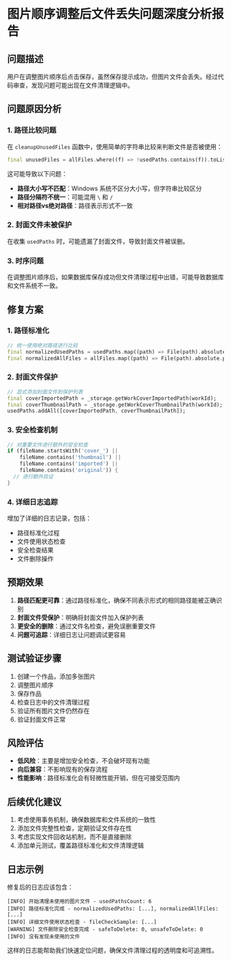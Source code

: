 # 图片顺序调整后文件丢失问题深度分析报告

## 问题描述
用户在调整图片顺序后点击保存，虽然保存提示成功，但图片文件会丢失。经过代码审查，发现问题可能出现在文件清理逻辑中。

## 问题原因分析

### 1. 路径比较问题
在 `cleanupUnusedFiles` 函数中，使用简单的字符串比较来判断文件是否被使用：
```dart
final unusedFiles = allFiles.where((f) => !usedPaths.contains(f)).toList();
```

这可能导致以下问题：
- **路径大小写不匹配**：Windows 系统不区分大小写，但字符串比较区分
- **路径分隔符不统一**：可能混用 `\` 和 `/`
- **相对路径vs绝对路径**：路径表示形式不一致

### 2. 封面文件未被保护
在收集 `usedPaths` 时，可能遗漏了封面文件，导致封面文件被误删。

### 3. 时序问题
在调整图片顺序后，如果数据库保存成功但文件清理过程中出错，可能导致数据库和文件系统不一致。

## 修复方案

### 1. 路径标准化
```dart
// 统一使用绝对路径进行比较
final normalizedUsedPaths = usedPaths.map((path) => File(path).absolute.path).toSet();
final normalizedAllFiles = allFiles.map((path) => File(path).absolute.path).toList();
```

### 2. 封面文件保护
```dart
// 显式添加封面文件到保护列表
final coverImportedPath = _storage.getWorkCoverImportedPath(workId);
final coverThumbnailPath = _storage.getWorkCoverThumbnailPath(workId);
usedPaths.addAll([coverImportedPath, coverThumbnailPath]);
```

### 3. 安全检查机制
```dart
// 对重要文件进行额外的安全检查
if (fileName.startsWith('cover_') || 
    fileName.contains('thumbnail') || 
    fileName.contains('imported') || 
    fileName.contains('original')) {
  // 进行额外验证
}
```

### 4. 详细日志追踪
增加了详细的日志记录，包括：
- 路径标准化过程
- 文件使用状态检查
- 安全检查结果
- 文件删除操作

## 预期效果

1. **路径匹配更可靠**：通过路径标准化，确保不同表示形式的相同路径能被正确识别
2. **封面文件受保护**：明确将封面文件加入保护列表
3. **更安全的删除**：通过文件名检查，避免误删重要文件
4. **问题可追踪**：详细日志让问题调试更容易

## 测试验证步骤

1. 创建一个作品，添加多张图片
2. 调整图片顺序
3. 保存作品
4. 检查日志中的文件清理过程
5. 验证所有图片文件仍然存在
6. 验证封面文件正常

## 风险评估

- **低风险**：主要是增加安全检查，不会破坏现有功能
- **向后兼容**：不影响现有的保存流程
- **性能影响**：路径标准化会有轻微性能开销，但在可接受范围内

## 后续优化建议

1. 考虑使用事务机制，确保数据库和文件系统的一致性
2. 添加文件完整性检查，定期验证文件存在性
3. 考虑实现文件回收站机制，而不是直接删除
4. 添加单元测试，覆盖路径标准化和文件清理逻辑

## 日志示例

修复后的日志应该包含：
```
[INFO] 开始清理未使用的图片文件 - usedPathsCount: 6
[INFO] 路径标准化完成 - normalizedUsedPaths: [...], normalizedAllFiles: [...]
[INFO] 详细文件使用状态检查 - fileCheckSample: [...]
[WARNING] 文件删除安全检查完成 - safeToDelete: 0, unsafeToDelete: 0
[INFO] 没有发现未使用的文件
```

这样的日志能帮助我们快速定位问题，确保文件清理过程的透明度和可追溯性。
